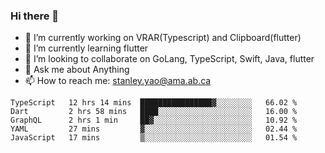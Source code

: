 ### Hi there 👋

- 🔭 I’m currently working on VRAR(Typescript) and Clipboard(flutter) 
- 🌱 I’m currently learning flutter
- 👯 I’m looking to collaborate on GoLang, TypeScript, Swift, Java, flutter
- 💬 Ask me about Anything
- 📫 How to reach me: stanley.yao@ama.ab.ca


<!--START_SECTION:waka-->
```text
TypeScript   12 hrs 14 mins  ████████████████▓░░░░░░░░   66.02 % 
Dart         2 hrs 58 mins   ████░░░░░░░░░░░░░░░░░░░░░   16.00 % 
GraphQL      2 hrs 1 min     ██▓░░░░░░░░░░░░░░░░░░░░░░   10.92 % 
YAML         27 mins         ▓░░░░░░░░░░░░░░░░░░░░░░░░   02.44 % 
JavaScript   17 mins         ▒░░░░░░░░░░░░░░░░░░░░░░░░   01.54 % 
```
<!--END_SECTION:waka-->
